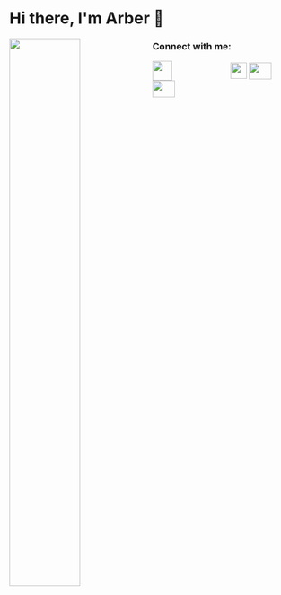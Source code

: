 # Hi there, I'm Arber 👋

<!--
**ArberTu474/ArberTu474** is a ✨ _special_ ✨ repository because its `README.md` (this file) appears on your GitHub profile.

Here are some ideas to get you started:

- 🔭 I’m currently working on ...
- 🌱 I’m currently learning ...
- 👯 I’m looking to collaborate on ...
- 🤔 I’m looking for help with ...
- 💬 Ask me about ...
- 📧 Email: arbertusha474@gmail.com
- 😄 Pronouns: ...
- ⚡ Fun fact: ...
-->
<!-- ![Anurag's GitHub stats](https://github-readme-stats.vercel.app/api?username=arbertu474&show_icons=true&theme=radical)

[![Top Langs](https://github-readme-stats.vercel.app/api/top-langs/?username=arbertu474&layout=compact)](https://github.com/anuraghazra/github-readme-stats) -->

<img align="left" width="50%" src="https://github-readme-stats.vercel.app/api?username=arbertu474&show_icons=true&theme=radical"> 

<!-- <img align="left" width="47%" src="https://github-readme-stats.vercel.app/api/top-langs/?username=arbertu474&layout=compact)](https://github.com/anuraghazra/github-readme-stats">  -->



<h3>Connect with me:</h3>
<p align="left">
<a href="your link" target="blank"><img align="center" src="https://amazing-flan-033663.netlify.app/mail.svg" alt="" height="35" width="35"  /></a>
<a href="https://wa.me/+355 676641808" target="blank"><img align="center" src="https://amazing-flan-033663.netlify.app/whatsapp.svg" alt="" height="29" width="29" style="margin-left:100"/></a>
<a href="your link" target="blank"><img align="center" src="https://cdn.jsdelivr.net/npm/simple-icons@3.0.1/icons/instagram.svg" alt="" height="30" width="40" /></a>
<a href="your link" target="blank"><img align="center" src="https://cdn.jsdelivr.net/npm/simple-icons@3.0.1/icons/youtube.svg" alt="" height="30" width="40" /></a>
</p>
